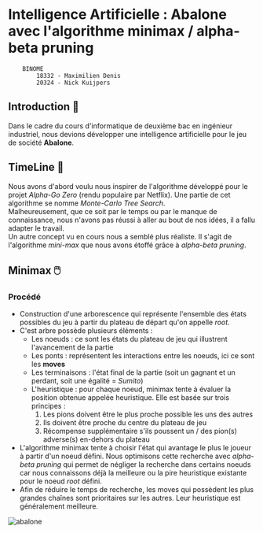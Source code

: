 # Intelligence Artificielle : Abalone avec l'algorithme minimax / alpha-beta pruning

```
    BINOME
        18332 - Maximilien Denis
        20324 - Nick Kuijpers
```

## Introduction 🤠

Dans le cadre du cours d'informatique de deuxième bac en ingénieur industriel, nous devions développer une intelligence artificielle pour le jeu de société **Abalone**.  

## TimeLine 🚀

Nous avons d'abord voulu nous inspirer de l'algorithme développé pour le projet *Alpha-Go Zero* (rendu populaire par Netflix). Une partie de cet algorithme se nomme *Monte-Carlo Tree Search*.  
Malheureusement, que ce soit par le temps ou par le manque de connaissance, nous n'avons pas réussi à aller au bout de nos idées, il a fallu adapter le travail.  
Un autre concept vu en cours nous a semblé plus réaliste. Il s'agit de l'algorithme *mini-max* que nous avons étoffé grâce à *alpha-beta pruning*.

## Minimax 🖱️

### Procédé

- Construction d'une arborescence qui représente l'ensemble des états possibles du jeu à partir du plateau de départ qu'on appelle *root*.
- C'est arbre possède plusieurs éléments :  
    - Les noeuds : ce sont les états du plateau de jeu qui illustrent l'avancement de la partie
    - Les ponts : représentent les interactions entre les noeuds, ici ce sont les **moves** 
    - Les terminaisons : l'état final de la partie (soit un gagnant et un perdant, soit une égalité = *Sumito*)
    - L'heuristique : pour chaque noeud, minimax tente à évaluer la position obtenue appelée heuristique. Elle est basée sur trois principes :
        1. Les pions doivent être le plus proche possible les uns des autres
        2. Ils doivent être proche du centre du plateau de jeu
        3. Récompense supplémentaire s'ils poussent un / des pion(s) adverse(s) en-dehors du plateau
- L'algorithme minimax tente à choisir l'état qui avantage le plus le joueur à partir d'un noeud défini. Nous optimisons cette recherche avec *alpha-beta pruning* qui permet de négliger la recherche dans certains noeuds car nous connaissons déjà la meilleure ou la pire heuristique existante pour le noeud *root* défini.
- Afin de réduire le temps de recherche, les moves qui possèdent les plus grandes chaînes sont prioritaires sur les autres. Leur heuristique est généralement meilleure.
 
![abalone](https://i2.cdscdn.com/pdt2/b/0/2/1/700x700/asab02/rw/asmodee-abalone-jeu-de-strategie.jpg)
